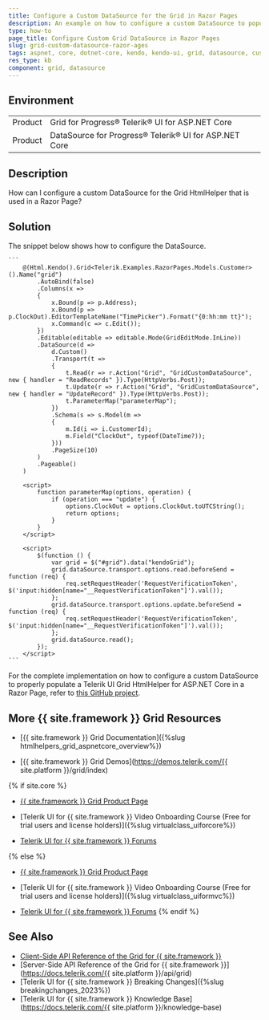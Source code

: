 ```yaml
---
title: Configure a Custom DataSource for the Grid in Razor Pages
description: An example on how to configure a custom DataSource to populate the Telerik UI for ASP.NET Core Grid HtmlHelper in a Razor Page.
type: how-to
page_title: Configure Custom Grid DataSource in Razor Pages
slug: grid-custom-datasource-razor-ages
tags: aspnet, core, dotnet-core, kendo, kendo-ui, grid, datasource, custom, custom-datasource, razor-pages, pages
res_type: kb
component: grid, datasource
---
```


## Environment

<table>
 <tr>
  <td>Product</td>
  <td>Grid for Progress® Telerik® UI for ASP.NET Core</td>
 </tr>
 <tr>
  <td>Product</td>
  <td>DataSource for Progress® Telerik® UI for ASP.NET Core</td>
 </tr>
</table>

## Description

How can I configure a custom DataSource for the Grid HtmlHelper that is used in a Razor Page?

## Solution

The snippet below shows how to configure the DataSource.

    ```
        @(Html.Kendo().Grid<Telerik.Examples.RazorPages.Models.Customer>().Name("grid")
            .AutoBind(false)
            .Columns(x =>
            {
                x.Bound(p => p.Address);
                x.Bound(p => p.ClockOut).EditorTemplateName("TimePicker").Format("{0:hh:mm tt}");
                x.Command(c => c.Edit());
            })
            .Editable(editable => editable.Mode(GridEditMode.InLine))
            .DataSource(d =>
                d.Custom()
                .Transport(t =>
                {
                    t.Read(r => r.Action("Grid", "GridCustomDataSource", new { handler = "ReadRecords" }).Type(HttpVerbs.Post));
                    t.Update(r => r.Action("Grid", "GridCustomDataSource", new { handler = "UpdateRecord" }).Type(HttpVerbs.Post));
                    t.ParameterMap("parameterMap");
                })
                .Schema(s => s.Model(m =>
                {
                    m.Id(i => i.CustomerId);
                    m.Field("ClockOut", typeof(DateTime?));
                }))
                .PageSize(10)                
            )
            .Pageable()
        )

        <script>
            function parameterMap(options, operation) {
                if (operation === "update") {            
                    options.ClockOut = options.ClockOut.toUTCString();
                    return options;
                }
            }
        </script>

        <script>
            $(function () {
                var grid = $("#grid").data("kendoGrid");
                grid.dataSource.transport.options.read.beforeSend = function (req) {
                    req.setRequestHeader('RequestVerificationToken', $('input:hidden[name="__RequestVerificationToken"]').val());
                };
                grid.dataSource.transport.options.update.beforeSend = function (req) {
                    req.setRequestHeader('RequestVerificationToken', $('input:hidden[name="__RequestVerificationToken"]').val());
                };
                grid.dataSource.read();
            });
        </script>
    ```

For the complete implementation on how to configure a custom DataSource to properly populate a Telerik UI Grid HtmlHelper for ASP.NET Core in a Razor Page, refer to [this GitHub project](https://github.com/telerik/ui-for-aspnet-core-examples/tree/master/Telerik.Examples.RazorPages).

## More {{ site.framework }} Grid Resources

* [{{ site.framework }} Grid Documentation]({%slug htmlhelpers_grid_aspnetcore_overview%})

* [{{ site.framework }} Grid Demos](https://demos.telerik.com/{{ site.platform }}/grid/index)

{% if site.core %}
* [{{ site.framework }} Grid Product Page](https://www.telerik.com/aspnet-core-ui/grid)

* [Telerik UI for {{ site.framework }} Video Onboarding Course (Free for trial users and license holders)]({%slug virtualclass_uiforcore%})

* [Telerik UI for {{ site.framework }} Forums](https://www.telerik.com/forums/aspnet-core-ui)

{% else %}
* [{{ site.framework }} Grid Product Page](https://www.telerik.com/aspnet-mvc/grid)

* [Telerik UI for {{ site.framework }} Video Onboarding Course (Free for trial users and license holders)]({%slug virtualclass_uiformvc%})

* [Telerik UI for {{ site.framework }} Forums](https://www.telerik.com/forums/aspnet-mvc)
{% endif %}

## See Also

* [Client-Side API Reference of the Grid for {{ site.framework }}](https://docs.telerik.com/kendo-ui/api/javascript/ui/grid)
* [Server-Side API Reference of the Grid for {{ site.framework }}](https://docs.telerik.com/{{ site.platform }}/api/grid)
* [Telerik UI for {{ site.framework }} Breaking Changes]({%slug breakingchanges_2023%})
* [Telerik UI for {{ site.framework }} Knowledge Base](https://docs.telerik.com/{{ site.platform }}/knowledge-base)
